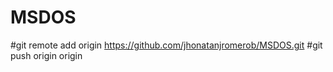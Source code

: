 # MSDOS

#git remote add origin https://github.com/jhonatanjromerob/MSDOS.git
#git push origin origin
